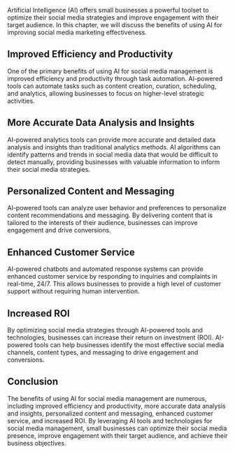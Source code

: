 

Artificial Intelligence (AI) offers small businesses a powerful toolset to optimize their social media strategies and improve engagement with their target audience. In this chapter, we will discuss the benefits of using AI for improving social media marketing effectiveness.

Improved Efficiency and Productivity
------------------------------------

One of the primary benefits of using AI for social media management is improved efficiency and productivity through task automation. AI-powered tools can automate tasks such as content creation, curation, scheduling, and analytics, allowing businesses to focus on higher-level strategic activities.

More Accurate Data Analysis and Insights
----------------------------------------

AI-powered analytics tools can provide more accurate and detailed data analysis and insights than traditional analytics methods. AI algorithms can identify patterns and trends in social media data that would be difficult to detect manually, providing businesses with valuable information to inform their social media strategies.

Personalized Content and Messaging
----------------------------------

AI-powered tools can analyze user behavior and preferences to personalize content recommendations and messaging. By delivering content that is tailored to the interests of their audience, businesses can improve engagement and drive conversions.

Enhanced Customer Service
-------------------------

AI-powered chatbots and automated response systems can provide enhanced customer service by responding to inquiries and complaints in real-time, 24/7. This allows businesses to provide a high level of customer support without requiring human intervention.

Increased ROI
-------------

By optimizing social media strategies through AI-powered tools and technologies, businesses can increase their return on investment (ROI). AI-powered tools can help businesses identify the most effective social media channels, content types, and messaging to drive engagement and conversions.

Conclusion
----------

The benefits of using AI for social media management are numerous, including improved efficiency and productivity, more accurate data analysis and insights, personalized content and messaging, enhanced customer service, and increased ROI. By leveraging AI tools and technologies for social media management, small businesses can optimize their social media presence, improve engagement with their target audience, and achieve their business objectives.



